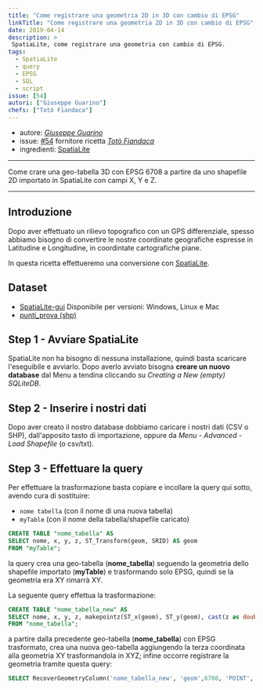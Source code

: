 ```yaml
---
title: "Come registrare una geometria 2D in 3D con cambio di EPSG"
linkTitle: "Come registrare una geometria 2D in 3D con cambio di EPSG"
date: 2019-04-14
description: >
 SpatiaLite, come registrare una geometria con cambio di EPSG.
tags:
  - SpatiaLite
  - query
  - EPSG
  - SQL
  - script
issue: [54]
autori: ["Giuseppe Guarino"]
chefs: ["Totò Fiandaca"]
---
```


* autore: _[Giuseppe Guarino](https://www.linkedin.com/in/guarino-giuseppe/)_
* issue: [#54](https://github.com/opendatasicilia/tansignari/issues/54) fornitore ricetta *[Totò Fiandaca](https://twitter.com/totofiandaca?lang=it)*
* ingredienti: [SpatiaLite](https://www.gaia-gis.it/fossil/libspatialite/index)

---

Come crare una geo-tabella 3D con EPSG 6708 a partire da uno shapefile 2D importato in SpatiaLite con campi X, Y e Z.

---

## Introduzione

Dopo aver effettuato un rilievo topografico con un GPS differenziale, spesso abbiamo bisogno di convertire le nostre coordinate geografiche espresse in Latitudine e Longitudine,
in coordintate cartografiche piane.

In questa ricetta effettueremo una conversione con [SpatiaLite](https://www.gaia-gis.it/fossil/libspatialite/index).

## Dataset
* [SpatiaLite-gui](http://www.gaia-gis.it/gaia-sins/windows-bin-NEXTGEN-amd64/)
Disponibile per versioni: Windows, Linux e Mac
* [punti_prova (shp)](https://mega.nz/#!cZ4zRIxA!bWiURwS97ssIP6hR1wc1iQwmP2I2TqAiaWNBaAF-Vvk)

## Step 1 - Avviare SpatiaLite

SpatiaLite non ha bisogno di nessuna installazione, quindi basta scaricare l'eseguibile e avviarlo.
Dopo averlo avviato bisogna **creare un nuovo database** dal Menu a tendina cliccando su *Creating a New (empty) SQLiteDB*.

## Step 2 - Inserire i nostri dati

Dopo aver creato il nostro database dobbiamo caricare i nostri dati (CSV o SHP), dall'apposito tasto di importazione, oppure da *Menu* - *Advanced* - *Load Shapefile* (o csv/txt).

## Step 3 - Effettuare la query

Per effettuare la trasformazione basta copiare e incollare la query qui sotto, avendo cura di sostituire:
* `nome tabella` (con il nome di una nuova tabella)
* `myTable` (con il nome della tabella/shapefile caricato)

```sql
CREATE TABLE "nome_tabella" AS
SELECT nome, x, y, z, ST_Transform(geom, SRID) AS geom
FROM "myTable";
```

la query crea una geo-tabella (**nome_tabella**) seguendo la geometria dello shapefile importato (**myTable**) e trasformando solo EPSG, quindi se la geometria era XY rimarrà XY.

La seguente query effettua la trasformazione:

```sql
CREATE TABLE "nome_tabella_new" AS
SELECT nome, x, y, z, makepointz(ST_x(geom), ST_y(geom), cast(z as double),6708) as geom
FROM "nome_tabella";
```

a partire dalla precedente geo-tabella (**nome_tabella**) con EPSG trasformato, crea una nuova geo-tabella aggiungendo la terza coordinata alla geometria XY trasformandola in XYZ; infine occorre registrare la geometria tramite questa query:

```sql
SELECT RecoverGeometryColumn('nome_tabella_new', 'geom',6708, 'POINT', 'XYZ');
```
